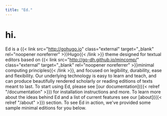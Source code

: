 ```yaml
---
title: "Ed."
---
```


# hi.

Ed is a {{< link src="http://gohugo.io" class="external" target="_blank" rel="noopener noreferrer" >}}Hugo{{< /link >}} theme designed for textual editors based on {{< link src="http://go-dh.github.io/mincomp/" class="external" target="_blank" rel="noopener noreferrer" >}}minimal computing principles{{< /link >}}, and focused on legibility, durability, ease and flexibility. Our underlying technology is easy to learn and teach, and can produce beautifully rendered scholarly or reading editions of texts meant to last. To start using Ed, please see [our documentation]({{< relref "/documentation" >}}) for installation instructions and more. To learn more about the ideas behind Ed and a list of current features see our [about]({{< relref "/about" >}}) section. To see Ed in action, we've provided some sample minimal editions for you below.
